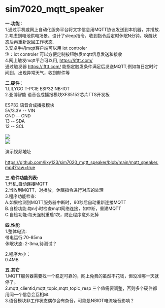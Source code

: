 # sim7020_mqtt_speaker

<b>一.功能：</b> <br>
    1.通过手机或网上自动化服务平台将文字信息用MQTT协议发送到本机器，并播放.<br>
    2.考虑到电池供电场景。设计了sleep指令，收到指令后定时休眠N分钟。唤醒状态后再重新返回工作状态.<br>
    3.安卓手机mqtt客户端可以用 iot controler<br>
      注：iot controler 可以方便定制按钮触发mqtt信息发送和接收<br>
    4.网上触发mqtt平台可以用, https://ifttt.com/ <br>
      通过触发器 https://ifttt.com/ 能指定触发条件满足后发送MQTT,例如每日定时时间到，出现异常天气，收到邮件等<br>

 <b>二.硬件：</b><br>
  1.LILYGO T-PCIE ESP32 NB-IOT<br>
  2.亚博智能 语音合成播报模块XFS5152芯片TTS开发板<br>

ESP32 语音合成播报模块<br>
5V/3.3V  --  VIN<br>
GND      --  GND<br>
13       --  SDA<br>
12       --  SCL  <br>
<br>
 <img src= 'https://github.com/lixy123/sim7020_mqtt_speaker/blob/main/mqtt_speaker1.jpg?raw=true' /><br>
 <img src= 'https://github.com/lixy123/sim7020_mqtt_speaker/blob/main/mqtt_speaker2.jpg?raw=true' /><br>
 
演示视频地址<br>
   https://github.com/lixy123/sim7020_mqtt_speaker/blob/main/mqtt_speaker.mp4?raw=true <br>
   
   
 <b>三.软件功能列表:</b><br>
  1.开机,自动连接MQTT<br>
  2.当收到MQTT，对播放，休眠指令进行对应的处理<br>
  3.程序功能检查:<br>
    A.如果检测到MQTT服务器中断时，60秒后自动重新连接MQTT<br>
    B.自检功能:每n小时检查mqtt网络连接，如中断，重建MQTT<br>
    C.自检功能:每天强制重启1次，防止程序意外死掉<br>

 <b>四.性能</b><br>
  1.整体电流:<br>
    带电运行:70-85ma<br>
    休眠状态: 2-3ma,待测试？ <br>

  2.程序大小：<br>
    0.4MB<br>

 <b>五.其它</b><br>
  1.MQTT服务器需要找一个稳定可靠的，网上免费的虽然不花钱，但没准哪一天就停了。<br>
  2.mqtt_clientid,mqtt_topic,mqtt_topic_resp 三个值需要调整，否则多个硬件都用同一个信息会互相串.<br>
  3.语音模块非工作状态偶尔会有杂音，可能是NBIOT电流噪音影响？<br>
  
